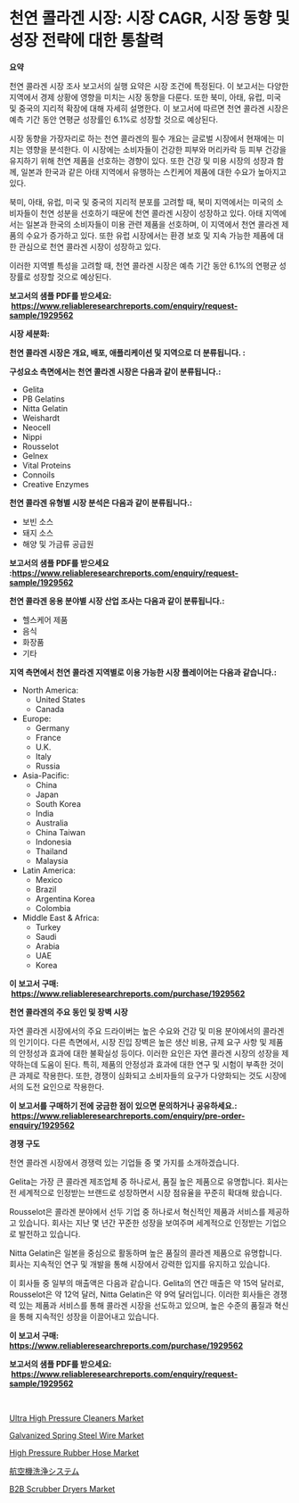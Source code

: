 <p><h1>천연 콜라겐 시장: 시장 CAGR, 시장 동향 및 성장 전략에 대한 통찰력</h1></p><p><strong>요약</strong></p>
<p><p>천연 콜라겐 시장 조사 보고서의 실행 요약은 시장 조건에 특정된다. 이 보고서는 다양한 지역에서 경제 상황에 영향을 미치는 시장 동향을 다룬다. 또한 북미, 아태, 유럽, 미국 및 중국의 지리적 확장에 대해 자세히 설명한다. 이 보고서에 따르면 천연 콜라겐 시장은 예측 기간 동안 연평균 성장률인 6.1%로 성장할 것으로 예상된다.</p><p>시장 동향을 가장자리로 하는 천연 콜라겐의 필수 개요는 글로벌 시장에서 현재에는 미치는 영향을 분석한다. 이 시장에는 소비자들이 건강한 피부와 머리카락 등 피부 건강을 유지하기 위해 천연 제품을 선호하는 경향이 있다. 또한 건강 및 미용 시장의 성장과 함께, 일본과 한국과 같은 아태 지역에서 유행하는 스킨케어 제품에 대한 수요가 높아지고 있다.</p><p>북미, 아태, 유럽, 미국 및 중국의 지리적 분포를 고려할 때, 북미 지역에서는 미국의 소비자들이 천연 성분을 선호하기 때문에 천연 콜라겐 시장이 성장하고 있다. 아태 지역에서는 일본과 한국의 소비자들이 미용 관련 제품을 선호하며, 이 지역에서 천연 콜라겐 제품의 수요가 증가하고 있다. 또한 유럽 시장에서는 환경 보호 및 지속 가능한 제품에 대한 관심으로 천연 콜라겐 시장이 성장하고 있다.</p><p>이러한 지역별 특성을 고려할 때, 천연 콜라겐 시장은 예측 기간 동안 6.1%의 연평균 성장률로 성장할 것으로 예상된다.</p></p>
<p><strong>보고서의 샘플 PDF를 받으세요: &nbsp;<a href="https://www.reliableresearchreports.com/enquiry/request-sample/1929562">https://www.reliableresearchreports.com/enquiry/request-sample/1929562</a></strong></p>
<p><strong>시장 세분화:</strong></p>
<p><strong> 천연 콜라겐 시장은 개요, 배포, 애플리케이션 및 지역으로 더 분류됩니다. :</strong></p>
<p><strong>구성요소 측면에서는 천연 콜라겐 시장은 다음과 같이 분류됩니다.:</strong></p>
<p><ul><li>Gelita</li><li>PB Gelatins</li><li>Nitta Gelatin</li><li>Weishardt</li><li>Neocell</li><li>Nippi</li><li>Rousselot</li><li>Gelnex</li><li>Vital Proteins</li><li>Connoils</li><li>Creative Enzymes</li></ul></p>
<p><strong> 천연 콜라겐 유형별 시장 분석은 다음과 같이 분류됩니다.:</strong></p>
<p><ul><li>보빈 소스</li><li>돼지 소스</li><li>해양 및 가금류 공급원</li></ul></p>
<p><strong>보고서의 샘플 PDF를 받으세요 :<a href="https://www.reliableresearchreports.com/enquiry/request-sample/1929562">https://www.reliableresearchreports.com/enquiry/request-sample/1929562</a></strong></p>
<p><strong> 천연 콜라겐 응용 분야별 시장 산업 조사는 다음과 같이 분류됩니다.:</strong></p>
<p><ul><li>헬스케어 제품</li><li>음식</li><li>화장품</li><li>기타</li></ul></p>
<p><strong>지역 측면에서 천연 콜라겐 지역별로 이용 가능한 시장 플레이어는 다음과 같습니다.:</strong></p>
<p><ul>
    <li>
        North America:
        <ul>
            <li>United States</li>
            <li>Canada</li>
        </ul>
    </li>
    <li>
        Europe:
        <ul>
            <li>Germany</li>
            <li>France</li>
            <li>U.K.</li>
            <li>Italy</li>
            <li>Russia</li>
        </ul>
    </li>
    <li>
        Asia-Pacific:
        <ul>
            <li>China</li>
            <li>Japan</li>
            <li>South Korea</li>
            <li>India</li>
            <li>Australia</li>
            <li>China Taiwan</li>
            <li>Indonesia</li>
            <li>Thailand</li>
            <li>Malaysia</li>
        </ul>
    </li>
    <li>
        Latin America:
        <ul>
            <li>Mexico</li>
            <li>Brazil</li>
            <li>Argentina Korea</li>
            <li>Colombia</li>
        </ul>
    </li>
    <li>
        Middle East & Africa:
        <ul>
            <li>Turkey</li>
            <li>Saudi</li>
            <li>Arabia</li>
            <li>UAE</li>
            <li>Korea</li>
        </ul>
    </li>
    </ul></p>
<p><strong>이 보고서 구매: &nbsp;<a href="https://www.reliableresearchreports.com/purchase/1929562">https://www.reliableresearchreports.com/purchase/1929562</a></strong></p>
<p><strong>천연 콜라겐의 주요 동인 및 장벽 시장</strong></p>
<p><p>자연 콜라겐 시장에서의 주요 드라이버는 높은 수요와 건강 및 미용 분야에서의 콜라겐의 인기이다. 다른 측면에서, 시장 진입 장벽은 높은 생산 비용, 규제 요구 사항 및 제품의 안정성과 효과에 대한 불확실성 등이다. 이러한 요인은 자연 콜라겐 시장의 성장을 제약하는데 도움이 된다. 특히, 제품의 안정성과 효과에 대한 연구 및 시험이 부족한 것이 큰 과제로 작용한다. 또한, 경쟁이 심화되고 소비자들의 요구가 다양화되는 것도 시장에서의 도전 요인으로 작용한다.</p></p>
<p><strong>이 보고서를 구매하기 전에 궁금한 점이 있으면 문의하거나 공유하세요.: &nbsp;<a href="https://www.reliableresearchreports.com/enquiry/pre-order-enquiry/1929562">https://www.reliableresearchreports.com/enquiry/pre-order-enquiry/1929562</a></strong></p>
<p><strong>경쟁 구도</strong></p>
<p><p>천연 콜라겐 시장에서 경쟁력 있는 기업들 중 몇 가지를 소개하겠습니다. </p><p>Gelita는 가장 큰 콜라겐 제조업체 중 하나로서, 품질 높은 제품으로 유명합니다. 회사는 전 세계적으로 인정받는 브랜드로 성장하면서 시장 점유율을 꾸준히 확대해 왔습니다. </p><p>Rousselot은 콜라겐 분야에서 선두 기업 중 하나로서 혁신적인 제품과 서비스를 제공하고 있습니다. 회사는 지난 몇 년간 꾸준한 성장을 보여주며 세계적으로 인정받는 기업으로 발전하고 있습니다. </p><p>Nitta Gelatin은 일본을 중심으로 활동하며 높은 품질의 콜라겐 제품으로 유명합니다. 회사는 지속적인 연구 및 개발을 통해 시장에서 강력한 입지를 유지하고 있습니다. </p><p>이 회사들 중 일부의 매출액은 다음과 같습니다. Gelita의 연간 매출은 약 15억 달러로, Rousselot은 약 12억 달러, Nitta Gelatin은 약 9억 달러입니다. 이러한 회사들은 경쟁력 있는 제품과 서비스를 통해 콜라겐 시장을 선도하고 있으며, 높은 수준의 품질과 혁신을 통해 지속적인 성장을 이끌어내고 있습니다.</p></p>
<p><strong>이 보고서 구매: &nbsp; <a href="https://www.reliableresearchreports.com/purchase/1929562">https://www.reliableresearchreports.com/purchase/1929562</a></strong></p>
<p><strong>보고서의 샘플 PDF를 받으세요: &nbsp;<a href="https://www.reliableresearchreports.com/enquiry/request-sample/1929562">https://www.reliableresearchreports.com/enquiry/request-sample/1929562</a></strong><strong></strong></p>
<p>&nbsp;</p>
<p><p><a href="https://issuu.com/reportprime-2/docs/ultra-high-pressure-cleaners-market-size-2030.pptx">Ultra High Pressure Cleaners Market</a></p><p><a href="https://github.com/irfadac/Market-Research-Report-List-2/blob/main/galvanized-spring-steel-wire-market.md">Galvanized Spring Steel Wire Market</a></p><p><a href="https://github.com/ashepherd82/Market-Research-Report-List-3/blob/main/high-pressure-rubber-hose-market.md">High Pressure Rubber Hose Market</a></p><p><a href="https://github.com/ycmtqqhvk3273/Market-Research-Report-List-1/blob/main/1103306193931.md">航空機洗浄システム</a></p><p><a href="https://issuu.com/reportprime-2/docs/b2b-scrubber-dryers-market-size-2030.pptx">B2B Scrubber Dryers Market</a></p></p>